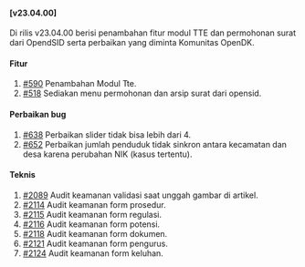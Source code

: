 #### [v23.04.00]

Di rilis v23.04.00 berisi penambahan fitur modul TTE dan permohonan surat dari OpendSID serta perbaikan yang diminta Komunitas OpenDK.

#### Fitur
1. [#590](https://github.com/OpenSID/OpenDK/pull/590) Penambahan Modul Tte.
2. [#518](https://github.com/OpenSID/OpenDK/pull/518) Sediakan menu permohonan dan arsip surat dari opensid.

#### Perbaikan bug

1. [#638](https://github.com/OpenSID/OpenDK/issues/638) Perbaikan slider tidak bisa lebih dari 4.
2. [#652](https://github.com/OpenSID/OpenDK/issues/652) Perbaikan jumlah penduduk tidak sinkron antara kecamatan dan desa karena perubahan NIK (kasus tertentu).

#### Teknis

1. [#2089](https://github.com/OpenSID/premium/issues/2089) Audit keamanan validasi saat unggah gambar di artikel.
2. [#2114](https://github.com/OpenSID/premium/issues/2114) Audit keamanan form prosedur.
3. [#2115](https://github.com/OpenSID/premium/issues/2115) Audit keamanan form regulasi.
4. [#2116](https://github.com/OpenSID/premium/issues/2116) Audit keamanan form potensi.
5. [#2118](https://github.com/OpenSID/premium/issues/2118) Audit keamanan form dokumen.
6. [#2121](https://github.com/OpenSID/premium/issues/2121) Audit keamanan form pengurus.
7. [#2124](https://github.com/OpenSID/premium/issues/2124) Audit keamanan form keluhan.
